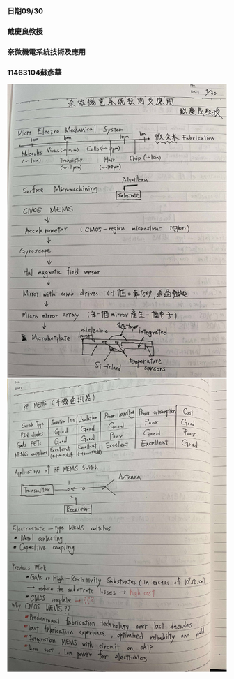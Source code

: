 ### 日期09/30
### 戴慶良教授
### 奈微機電系統技術及應用
### 11463104蘇彥華


![IMG_0643](https://github.com/Walter-sue/11463104/blob/main/552945108_1321043739424549_5161471910603477600_n.jpg)
![IMG_0643](https://github.com/Walter-sue/11463104/blob/main/552752380_1541024180665712_7884397030696219896_n.jpg)
